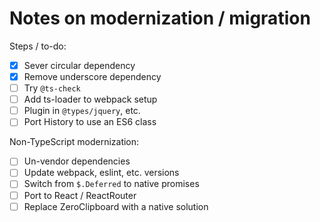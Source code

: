 # Notes on modernization / migration

Steps / to-do:

- [x] Sever circular dependency
- [x] Remove underscore dependency
- [ ] Try `@ts-check`
- [ ] Add ts-loader to webpack setup
- [ ] Plugin in `@types/jquery`, etc.
- [ ] Port History to use an ES6 class

Non-TypeScript modernization:

- [ ] Un-vendor dependencies
- [ ] Update webpack, eslint, etc. versions
- [ ] Switch from `$.Deferred` to native promises
- [ ] Port to React / ReactRouter
- [ ] Replace ZeroClipboard with a native solution
